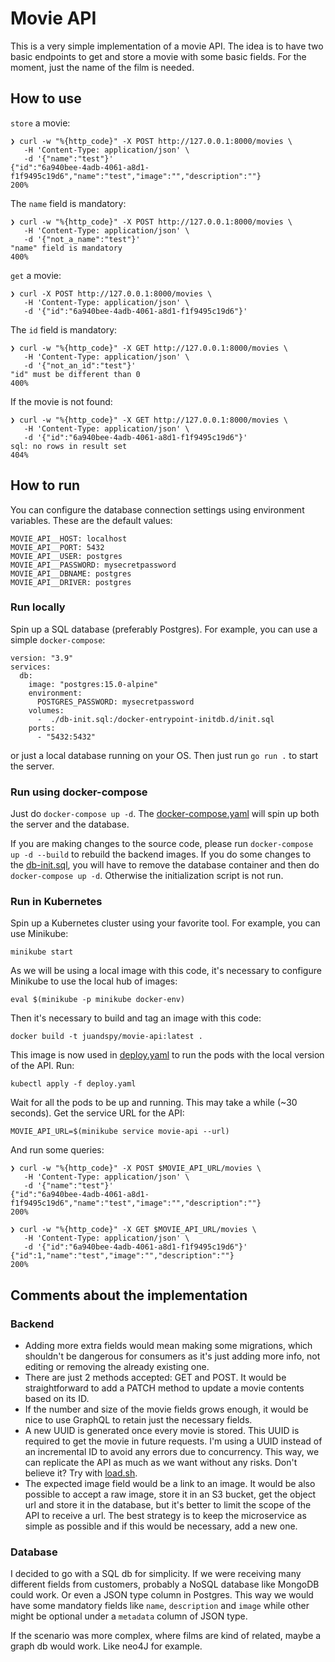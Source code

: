 # Movie API

This is a very simple implementation of a movie API. The idea is to have two basic endpoints to get and store a movie with some basic fields. For the moment, just the name of the film is needed.

## How to use

`store` a movie:
```
❯ curl -w "%{http_code}" -X POST http://127.0.0.1:8000/movies \
   -H 'Content-Type: application/json' \
   -d '{"name":"test"}'
{"id":"6a940bee-4adb-4061-a8d1-f1f9495c19d6","name":"test","image":"","description":""}
200% 
```

The `name` field is mandatory:
```
❯ curl -w "%{http_code}" -X POST http://127.0.0.1:8000/movies \
   -H 'Content-Type: application/json' \
   -d '{"not_a_name":"test"}'
"name" field is mandatory
400% 
```

`get` a movie:
```
❯ curl -X POST http://127.0.0.1:8000/movies \
   -H 'Content-Type: application/json' \
   -d '{"id":"6a940bee-4adb-4061-a8d1-f1f9495c19d6"}'

```
The `id` field is mandatory:
```
❯ curl -w "%{http_code}" -X GET http://127.0.0.1:8000/movies \
   -H 'Content-Type: application/json' \
   -d '{"not_an_id":"test"}'
"id" must be different than 0
400%
```

If the movie is not found:
```
❯ curl -w "%{http_code}" -X GET http://127.0.0.1:8000/movies \
   -H 'Content-Type: application/json' \
   -d '{"id":"6a940bee-4adb-4061-a8d1-f1f9495c19d6"}'
sql: no rows in result set
404%
```

## How to run

You can configure the database connection settings using environment variables. These are the default values:

```
MOVIE_API__HOST: localhost
MOVIE_API__PORT: 5432
MOVIE_API__USER: postgres
MOVIE_API__PASSWORD: mysecretpassword
MOVIE_API__DBNAME: postgres
MOVIE_API__DRIVER: postgres
```

### Run locally

Spin up a SQL database (preferably Postgres). For example, you can use a simple `docker-compose`:

```
version: "3.9"
services:
  db:
    image: "postgres:15.0-alpine"
    environment:
      POSTGRES_PASSWORD: mysecretpassword
    volumes:
      -  ./db-init.sql:/docker-entrypoint-initdb.d/init.sql
    ports:
      - "5432:5432"
```

or just a local database running on your OS. Then just run `go run .` to start the server.

### Run using docker-compose

Just do `docker-compose up -d`. The [docker-compose.yaml](docker-compose.yaml) will spin up both the server and the database.

If you are making changes to the source code, please run `docker-compose up -d --build` to rebuild the backend images. If you do some changes to the [db-init.sql](db-init.sql), you will have to remove the database container and then do `docker-compose up -d`. Otherwise the initialization script is not run.

### Run in Kubernetes

Spin up a Kubernetes cluster using your favorite tool. For example, you can use Minikube:

```
minikube start
```

As we will be using a local image with this code, it's necessary to configure Minikube to use the local hub of images:

```
eval $(minikube -p minikube docker-env)
```

Then it's necessary to build and tag an image with this code:

```
docker build -t juandspy/movie-api:latest .
```

This image is now used in [deploy.yaml](deploy.yaml) to run the pods with the local version of the API. Run:
```
kubectl apply -f deploy.yaml
```

Wait for all the pods to be up and running. This may take a while (~30 seconds). Get the service URL for the API:
```
MOVIE_API_URL=$(minikube service movie-api --url)
```

And run some queries:

```
❯ curl -w "%{http_code}" -X POST $MOVIE_API_URL/movies \
   -H 'Content-Type: application/json' \
   -d '{"name":"test"}'
{"id":"6a940bee-4adb-4061-a8d1-f1f9495c19d6","name":"test","image":"","description":""}
200%   
```

```
❯ curl -w "%{http_code}" -X GET $MOVIE_API_URL/movies \
   -H 'Content-Type: application/json' \
   -d '{"id":"6a940bee-4adb-4061-a8d1-f1f9495c19d6"}'
{"id":1,"name":"test","image":"","description":""}
200% 
```

## Comments about the implementation

### Backend

- Adding more extra fields would mean making some migrations, which shouldn't be dangerous for consumers as it's just adding more info, not editing or removing the already existing one.
- There are just 2 methods accepted: GET and POST. It would be straightforward to add a PATCH method to update a movie contents based on its ID.
- If the number and size of the movie fields grows enough, it would be nice to use GraphQL to retain just the necessary fields.
- A new UUID is generated once every movie is stored. This UUID is required to get the movie in future requests. I'm using a UUID instead of an incremental ID to avoid any errors due to concurrency. This way, we can replicate the API as much as we want without any risks. Don't believe it? Try with [load.sh](load.sh).
- The expected image field would be a link to an image. It would be also possible to accept a raw image, store it in an S3 bucket, get the object url and store it in the database, but it's better to limit the scope of the API to receive a url. The best strategy is to keep the microservice as simple as possible and if this would be necessary, add a new one.

### Database

I decided to go with a SQL db for simplicity. If we were receiving many different fields from customers, probably a NoSQL database like MongoDB could work. Or even a JSON type column in Postgres. This way we would have some mandatory fields like `name`, `description` and `image` while other might be optional under a `metadata` column of JSON type.

If the scenario was more complex, where films are kind of related, maybe a graph db would work. Like neo4J for example.

